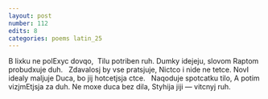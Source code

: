 ```yaml
---
layout: post
number: 112
edits: 8
categories: poems latin_25
---
```


B lixku ne polExyc dovqo, 
Tilu potriben ruh.
Dumky idejeju, slovom
Raptom probudxuje duh.
 
Zdavalosj by vse pratsjuje, 
Nictco i nide ne tetce. 
NovI idealy maljuje 
Duca, bo jij hotcetjsja ctce.
 
Naqoduje spotcatku tilo, 
A potim vizjmEtjsja za duh. 
Ne moxe duca bez dila, 
Styhija jiji — vitcnyj ruh. 
